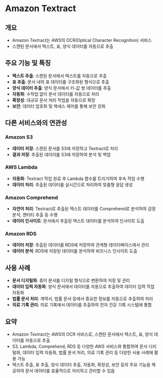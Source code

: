 # Amazon Textract

## 개요
- Amazon Textract는 AWS의 OCR(Optical Character Recognition) 서비스
- 스캔된 문서에서 텍스트, 표, 양식 데이터를 자동으로 추출

## 주요 기능 및 특징
- **텍스트 추출**: 스캔된 문서에서 텍스트를 자동으로 추출
- **표 추출**: 문서 내의 표 데이터를 구조화된 형식으로 추출
- **양식 데이터 추출**: 양식 문서에서 키-값 쌍 데이터를 추출
- **자동화**: 수작업 없이 문서 데이터를 자동으로 처리
- **확장성**: 대규모 문서 처리 작업을 자동으로 확장
- **보안**: 데이터 암호화 및 액세스 제어를 통해 보안 강화

## 다른 서비스와의 연관성
### Amazon S3
- **데이터 저장**: 스캔된 문서를 S3에 저장하고 Textract로 처리
- **결과 저장**: 추출된 데이터를 S3에 저장하여 분석 및 백업

### AWS Lambda
- **자동화**: Textract 작업 완료 후 Lambda 함수를 트리거하여 후속 작업 수행
- **데이터 처리**: 추출된 데이터를 실시간으로 처리하여 맞춤형 응답 생성

### Amazon Comprehend
- **자연어 처리**: Textract로 추출된 텍스트 데이터를 Comprehend로 분석하여 감정 분석, 엔터티 추출 등 수행
- **데이터 인사이트**: 문서에서 추출된 텍스트 데이터를 분석하여 인사이트 도출

### Amazon RDS
- **데이터 저장**: 추출된 데이터를 RDS에 저장하여 관계형 데이터베이스에서 관리
- **데이터 분석**: RDS에 저장된 데이터를 분석하여 비즈니스 인사이트 도출

## 사용 사례
- **문서 디지털화**: 종이 문서를 디지털 형식으로 변환하여 저장 및 관리
- **데이터 입력 자동화**: 양식 문서에서 데이터를 자동으로 추출하여 데이터 입력 작업 자동화
- **법률 문서 처리**: 계약서, 법률 문서 등에서 중요한 정보를 자동으로 추출하여 처리
- **의료 기록 관리**: 의료 기록에서 데이터를 추출하여 전자 건강 기록 시스템에 통합

## 요약
- Amazon Textract는 AWS의 OCR 서비스로, 스캔된 문서에서 텍스트, 표, 양식 데이터를 자동으로 추출
- S3, Lambda, Comprehend, RDS 등 다양한 AWS 서비스와 통합하여 문서 디지털화, 데이터 입력 자동화, 법률 문서 처리, 의료 기록 관리 등 다양한 사용 사례에 활용 가능
- 텍스트 추출, 표 추출, 양식 데이터 추출, 자동화, 확장성, 보안 등의 주요 기능을 제공하여 문서 데이터를 효율적으로 처리하고 관리할 수 있음